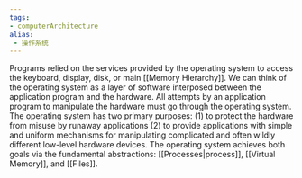 ```yaml
---
tags:
- computerArchitecture 
alias:
 - 操作系统
---
```


Programs relied on the services provided by the operating system to access the keyboard, display, disk, or main [[Memory Hierarchy]]. We can think of the operating system as a layer of software interposed between the application program and the hardware. All attempts by an application program to manipulate the hardware must go through the operating system.
The operating system has two primary purposes:
(1) to protect the hardware from misuse by runaway applications 
(2) to provide applications with simple and uniform mechanisms for manipulating complicated and often wildly different low-level hardware devices. The operating system achieves both goals via the fundamental abstractions: [[Processes|process]], [[Virtual Memory]], and [[Files]].


